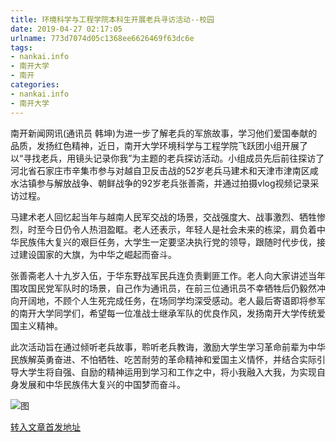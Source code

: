```yaml
---
title: 环境科学与工程学院本科生开展老兵寻访活动--校园
date: 2019-04-27 02:17:05
urlname: 773d7074d05c1368ee6626469f63dc6e
tags: 
- nankai.info
- 南开大学
- 南开
categories:
- nankai.info
- 南开大学
---
```


南开新闻网讯(通讯员 韩坤)为进一步了解老兵的军旅故事，学习他们爱国奉献的品质，发扬红色精神，近日，南开大学环境科学与工程学院飞跃团小组开展了以“寻找老兵，用镜头记录你我”为主题的老兵探访活动。小组成员先后前往探访了河北省石家庄市辛集市参与对越自卫反击战的52岁老兵马建术和天津市津南区咸水沽镇参与解放战争、朝鲜战争的92岁老兵张善斋，并通过拍摄vlog视频记录采访过程。

马建术老人回忆起当年与越南人民军交战的场景，交战强度大、战事激烈、牺牲惨烈，时至今日仍令人热泪盈眶。老人还表示，年轻人是社会未来的栋梁，肩负着中华民族伟大复兴的艰巨任务，大学生一定要坚决执行党的领导，跟随时代步伐，接过建设国家的大旗，为中华之崛起而奋斗。

张善斋老人十九岁入伍，于华东野战军民兵连负责剿匪工作。老人向大家讲述当年围攻国民党军队时的场景，自己作为通讯员，在前三位通讯员不幸牺牲后仍毅然冲向开阔地，不顾个人生死完成任务，在场同学均深受感动。老人最后寄语即将参军的南开大学同学们，希望每一位准战士继承军队的优良作风，发扬南开大学传统爱国主义精神。

此次活动旨在通过倾听老兵故事，聆听老兵教诲，激励大学生学习革命前辈为中华民族解英勇奋进、不怕牺牲、吃苦耐劳的革命精神和爱国主义情怀，并结合实际引导大学生将自强、自励的精神运用到学习和工作之中，将小我融入大我，为实现自身发展和中华民族伟大复兴的中国梦而奋斗。

![图](http://news.nankai.edu.cn/pic/0/00/35/05/350546_690564.jpg)

[转入文章首发地址](http://news.nankai.edu.cn/qqxy/system/2019/04/23/000446537.shtml)